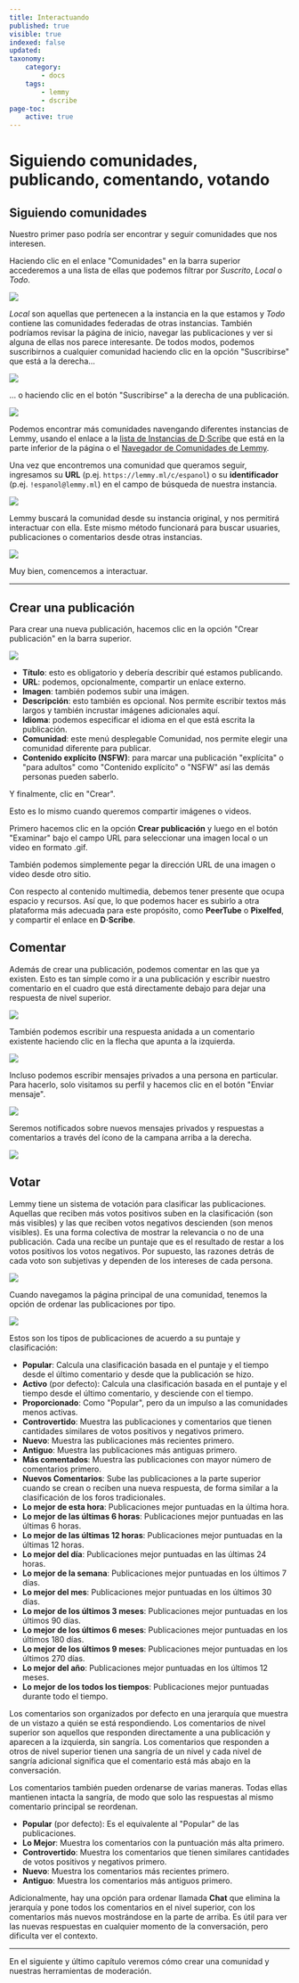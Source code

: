```yaml
---
title: Interactuando
published: true
visible: true
indexed: false
updated:
taxonomy:
    category:
        - docs
    tags:
        - lemmy
        - dscribe
page-toc:
    active: true
---
```


# Siguiendo comunidades, publicando, comentando, votando

## Siguiendo comunidades
Nuestro primer paso podría ser encontrar y seguir comunidades que nos interesen.

Haciendo clic en el enlace "Comunidades" en la barra superior accederemos a una lista de ellas que podemos filtrar por *Suscrito*, *Local* o *Todo*.

![](es/comunidades.lista.png)

*Local* son aquellas que pertenecen a la instancia en la que estamos y *Todo* contiene las comunidades federadas de otras instancias. También podríamos revisar la página de inicio, navegar las publicaciones y ver si alguna de ellas nos parece interesante. De todos modos, podemos suscribirnos a cualquier comunidad haciendo clic en la opción "Suscribirse" que está a la derecha...

![](es/suscribirse.png?lightbox)

... o haciendo clic en el botón "Suscribirse" a la derecha de una publicación.

![](es/suscribirse.post.png)

Podemos encontrar más comunidades navengando diferentes instancias de Lemmy, usando el enlace a la [lista de Instancias de D·Scribe](https://scribe.disroot.org/instances) que está en la parte inferior de la página o el [Navegador de Comunidades de Lemmy](https://browse.feddit.de/).

Una vez que encontremos una comunidad que queramos seguir, ingresamos su **URL** (p.ej. ```https://lemmy.ml/c/espanol```) o su **identificador** (p.ej. ```!espanol@lemmy.ml```) en el campo de búsqueda de nuestra instancia.

![](es/comunidades.buscar.png)

Lemmy buscará la comunidad desde su instancia original, y nos permitirá interactuar con ella. Este mismo método funcionará para buscar usuaries, publicaciones o comentarios desde otras instancias.

![](es/buscar.gif)

Muy bien, comencemos a interactuar.

---

## Crear una publicación
Para crear una nueva publicación, hacemos clic en la opción "Crear publicación" en la barra superior.

![](es/publicacion.crear.png)

- **Título**: esto es obligatorio y debería describir qué estamos publicando.
- **URL**: podemos, opcionalmente, compartir un enlace externo.
- **Imagen**: también podemos subir una imágen.
- **Descripción**: esto también es opcional. Nos permite escribir textos más largos y también incrustar imágenes adicionales aquí.
- **Idioma**: podemos especificar el idioma en el que está escrita la publicación.
- **Comunidad**: este menú desplegable Comunidad, nos permite elegir una comunidad diferente para publicar.
- **Contenido explícito (NSFW)**: para marcar una publicación "explícita" o "para adultos" como "Contenido explícito" o "NSFW" así las demás personas pueden saberlo.

Y finalmente, clic en "Crear".

Esto es lo mismo cuando queremos compartir imágenes o videos.

Primero hacemos clic en la opción **Crear publicación** y luego en el botón "Examinar" bajo el campo URL para seleccionar una imagen local o un video en formato .gif.

También podemos simplemente pegar la dirección URL de una imagen o video desde otro sitio.

Con respecto al contenido multimedia, debemos tener presente que ocupa espacio y recursos. Así que, lo que podemos hacer es subirlo a otra plataforma más adecuada para este propósito, como **PeerTube** o **Pixelfed**, y compartir el enlace en **D·Scribe**.

## Comentar
Además de crear una publicación, podemos comentar en las que ya existen. Esto es tan simple como ir a una publicación y escribir nuestro comentario en el cuadro que está directamente debajo para dejar una respuesta de nivel superior.

![](es/comentario.png)

También podemos escribir una respuesta anidada a un comentario existente haciendo clic en la flecha que apunta a la izquierda.

![](es/respuesta.png)

Incluso podemos escribir mensajes privados a una persona en particular. Para hacerlo, solo visitamos su perfil y hacemos clic en el botón "Enviar mensaje".

![](es/privado.gif)

Seremos notificados sobre nuevos mensajes privados y respuestas a comentarios a través del ícono de la campana arriba a la derecha.

![](es/notificaciones.gif)

## Votar
Lemmy tiene un sistema de votación para clasificar las publicaciones. Aquellas que reciben más votos positivos suben en la clasificación (son más visibles) y las que reciben votos negativos descienden (son menos visibles). Es una forma colectiva de mostrar la relevancia o no de una publicación. Cada una recibe un puntaje que es el resultado de restar a los votos positivos los votos negativos. Por supuesto, las razones detrás de cada voto son subjetivas y dependen de los intereses de cada persona.

![](es/votos.gif)

Cuando navegamos la página principal de una comunidad, tenemos la opción de ordenar las publicaciones por tipo.

![](es/tipos.png)

Estos son los tipos de publicaciones de acuerdo a su puntaje y clasificación:

- **Popular**: Calcula una clasificación basada en el puntaje y el tiempo desde el último comentario y desde que la publicación se hizo.
- **Activo** (por defecto): Calcula una clasificación basada en el puntaje y el tiempo desde el último comentario, y desciende con el tiempo.
- **Proporcionado**: Como "Popular", pero da un impulso a las comunidades menos activas.
- **Controvertido**: Muestra las publicaciones y comentarios que tienen cantidades similares de votos positivos y negativos primero.
- **Nuevo**: Muestra las publicaciones más recientes primero.
- **Antiguo**: Muestra las publicaciones más antiguas primero.
- **Más comentados**: Muestra las publicaciones con mayor número de comentarios primero.
- **Nuevos Comentarios**: Sube las publicaciones a la parte superior cuando se crean o reciben una nueva respuesta, de forma similar a la clasificación de los foros tradicionales.
- **Lo mejor de esta hora**: Publicaciones mejor puntuadas en la última hora.
- **Lo mejor de las últimas 6 horas**: Publicaciones mejor puntuadas en las últimas 6 horas.
- **Lo mejor de las últimas 12 horas**: Publicaciones mejor puntuadas en la últimas 12 horas.
- **Lo mejor del día**: Publicaciones mejor puntuadas en las últimas 24 horas.
- **Lo mejor de la semana**: Publicaciones mejor puntuadas en los últimos 7 días.
- **Lo mejor del mes**: Publicaciones mejor puntuadas en los últimos 30 días.
- **Lo mejor de los últimos 3 meses**: Publicaciones mejor puntuadas en los últimos 90 días.
- **Lo mejor de los últimos 6 meses**: Publicaciones mejor puntuadas en los últimos 180 días.
- **Lo mejor de los últimos 9 meses**: Publicaciones mejor puntuadas en los últimos 270 días.
- **Lo mejor del año**: Publicaciones mejor puntuadas en los últimos 12 meses.
- **Lo mejor de los todos los tiempos**: Publicaciones mejor puntuadas durante todo el tiempo.

Los comentarios son organizados por defecto en una jerarquía que muestra de un vistazo a quién se está respondiendo. Los comentarios de nivel superior son aquellos que responden directamente a una publicación y aparecen a la izquierda, sin sangría. Los comentarios que responden a otros de nivel superior tienen una sangría de un nivel y cada nivel de sangría adicional significa que el comentario está más abajo en la conversación.

Los comentarios también pueden ordenarse de varias maneras. Todas ellas mantienen intacta la sangría, de modo que solo las respuestas al mismo comentario principal se reordenan.

- **Popular** (por defecto): Es el equivalente al "Popular" de las publicaciones.
- **Lo Mejor**: Muestra los comentarios con la puntuación más alta primero.
- **Controvertido**: Muestra los comentarios que tienen similares cantidades de votos positivos y negativos primero.
- **Nuevo**: Muestra los comentarios más recientes primero.
- **Antiguo**: Muestra los comentarios más antiguos primero.

Adicionalmente, hay una opción para ordenar llamada **Chat** que elimina la jerarquía y pone todos los comentarios en el nivel superior, con los comentarios más nuevos mostrándose en la parte de arriba. Es útil para ver las nuevas respuestas en cualquier momento de la conversación, pero dificulta ver el contexto.

---

En el siguiente y último capítulo veremos cómo crear una comunidad y nuestras herramientas de moderación.